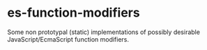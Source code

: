 # es-function-modifiers
Some non prototypal (static) implementations of possibly desirable JavaScript/EcmaScript function modifiers.
